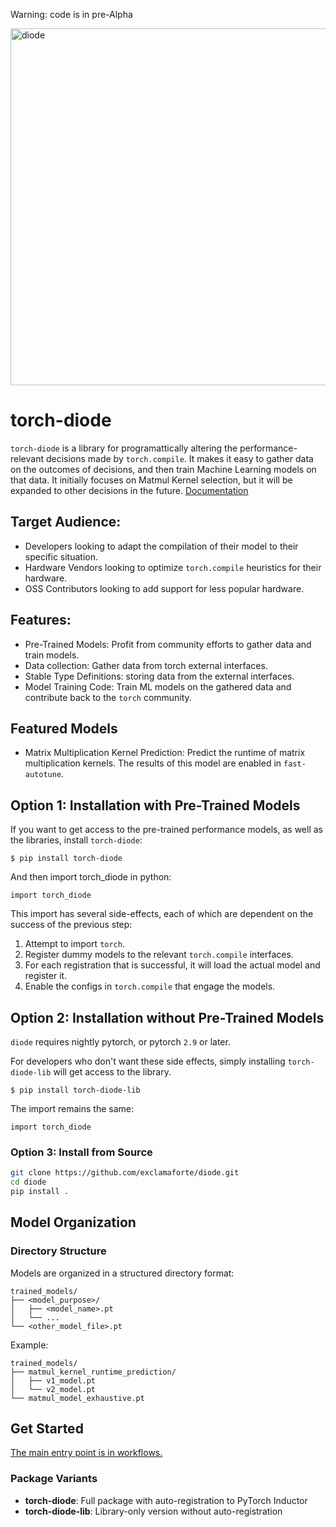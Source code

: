 Warning: code is in pre-Alpha


<img width="718" height="571" alt="diode" src="https://github.com/user-attachments/assets/308cb05a-01d9-4fc4-9c03-7e13ade91475" />

# torch-diode
`torch-diode` is a library for programattically altering the performance-relevant decisions made by `torch.compile`. It makes it easy to gather data on the outcomes of decisions, and then train Machine Learning models on that data. It initially focuses on Matmul Kernel selection, but it will be expanded to other decisions in the future. [Documentation](https://exclamaforte.github.io/diode/)

## Target Audience:
- Developers looking to adapt the compilation of their model to their specific situation.
- Hardware Vendors looking to optimize `torch.compile` heuristics for their hardware.
- OSS Contributors looking to add support for less popular hardware.

## Features:
- Pre-Trained Models: Profit from community efforts to gather data and train models.
- Data collection: Gather data from torch external interfaces.
- Stable Type Definitions: storing data from the external interfaces.
- Model Training Code: Train ML models on the gathered data and contribute back to the `torch` community.


## Featured Models
- Matrix Multiplication Kernel Prediction: Predict the runtime of matrix multiplication kernels. The results of this model are enabled in `fast-autotune`.

## Option 1: Installation with Pre-Trained Models

If you want to get access to the pre-trained performance models, as well as the libraries, install `torch-diode`:
```
$ pip install torch-diode
```
And then import torch_diode in python:
```
import torch_diode
```

This import has several side-effects, each of which are dependent on the success of the previous step:
1. Attempt to import `torch`.
1. Register dummy models to the relevant `torch.compile` interfaces.
1. For each registration that is successful, it will load the actual model and register it.
1. Enable the configs in `torch.compile` that engage the models.
## Option 2: Installation without Pre-Trained Models

`diode` requires nightly pytorch, or pytorch `2.9` or later.

For developers who don't want these side effects, simply installing `torch-diode-lib` will get access to the library.

```
$ pip install torch-diode-lib
```

The import remains the same:
```
import torch_diode
```

### Option 3: Install from Source
```bash
git clone https://github.com/exclamaforte/diode.git
cd diode
pip install .
```

## Model Organization

### Directory Structure
Models are organized in a structured directory format:
```
trained_models/
├── <model_purpose>/
│   ├── <model_name>.pt
│   └── ...
└── <other_model_file>.pt
```

Example:
```
trained_models/
├── matmul_kernel_runtime_prediction/
│   ├── v1_model.pt
│   └── v2_model.pt
└── matmul_model_exhaustive.pt
```
## Get Started

[The main entry point is in workflows.](https://github.com/exclamaforte/diode/tree/main/workflows#readme)

### Package Variants
- **torch-diode**: Full package with auto-registration to PyTorch Inductor
- **torch-diode-lib**: Library-only version without auto-registration
